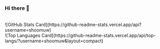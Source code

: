 ### Hi there 👋
<br>
![GitHub Stats Card](https://github-readme-stats.vercel.app/api?username=shoomuw)
<br>
![Top Languages Card](https://github-readme-stats.vercel.app/api/top-langs/?username=shoomuw&layout=compact)
<!--
**shoomuw/shoomuw** is a ✨ _special_ ✨ repository because its `README.md` (this file) appears on your GitHub profile.

Here are some ideas to get you started:

- 🔭 I’m currently working on ...
- 🌱 I’m currently learning ...
- 👯 I’m looking to collaborate on ...
- 🤔 I’m looking for help with ...
- 💬 Ask me about ...
- 📫 How to reach me: ...
- 😄 Pronouns: ...
- ⚡ Fun fact: ...
-->
